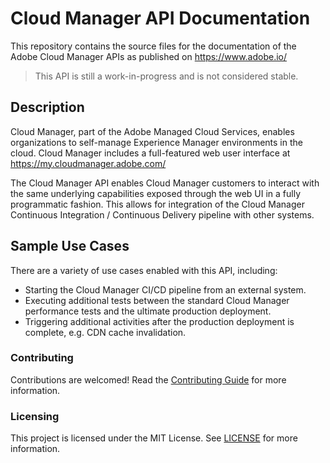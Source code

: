 # Cloud Manager API Documentation

This repository contains the source files for the documentation of the Adobe Cloud Manager APIs as published on https://www.adobe.io/

> This API is still a work-in-progress and is not considered stable.

## Description

Cloud Manager, part of the Adobe Managed Cloud Services, enables organizations to self-manage Experience Manager environments in the cloud. Cloud Manager includes
a full-featured web user interface at https://my.cloudmanager.adobe.com/

The Cloud Manager API enables Cloud Manager customers to interact with the same underlying capabilities exposed through the web UI in a fully programmatic fashion. This allows for integration of the Cloud Manager Continuous Integration / Continuous Delivery pipeline with other systems.

## Sample Use Cases

There are a variety of use cases enabled with this API, including:

* Starting the Cloud Manager CI/CD pipeline from an external system.
* Executing additional tests between the standard Cloud Manager performance tests and the ultimate production deployment.
* Triggering additional activities after the production deployment is complete, e.g. CDN cache invalidation.

### Contributing

Contributions are welcomed! Read the [Contributing Guide](CONTRIBUTING.md) for more information.

### Licensing

This project is licensed under the MIT License. See [LICENSE](LICENSE) for more information.
